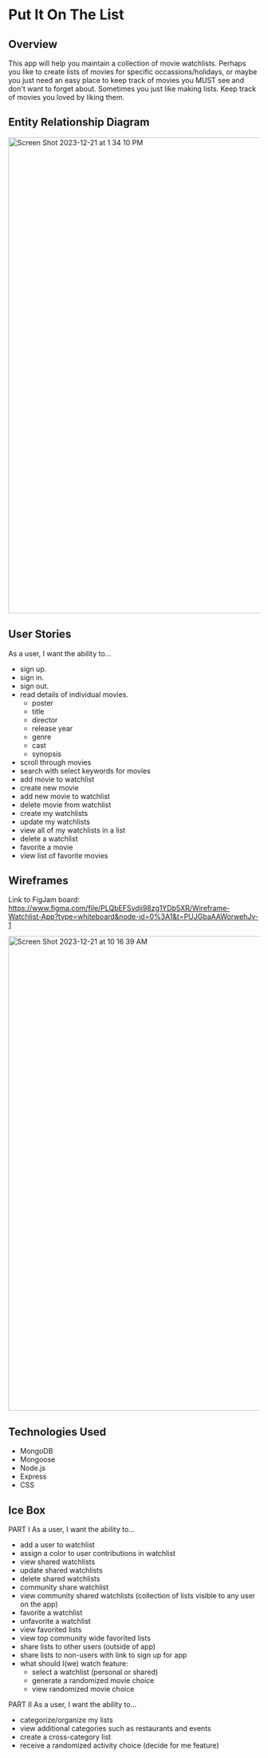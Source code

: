 # Put It On The List

## Overview
This app will help you maintain a collection of movie watchlists. Perhaps you like to create lists of movies for specific occassions/holidays, or maybe you just need an easy place to keep track of movies you MUST see and don't want to forget about. Sometimes you just like making lists. Keep track of movies you loved by liking them.



## Entity Relationship Diagram
<img width="954" alt="Screen Shot 2023-12-21 at 1 34 10 PM" src="https://github.com/ariellepollock/project-2-app/assets/149843908/6d8dd32b-56be-49b9-ad7e-44f1e5ce8d59">



## User Stories
As a user, I want the ability to... 
  - sign up.
  - sign in.  
  - sign out.
  - read details of individual movies.
      - poster
      - title
      - director
      - release year
      - genre
      - cast
      - synopsis
  - scroll through movies
  - search with select keywords for movies
  - add movie to watchlist
  - create new movie
  - add new movie to watchlist
  - delete movie from watchlist
  - create my watchlists
  - update my watchlists
  - view all of my watchlists in a list
  - delete a watchlist
  - favorite a movie
  - view list of favorite movies



## Wireframes
Link to FigJam board: https://www.figma.com/file/PLQbEFSvdji98zg1YDb5XR/Wireframe-Watchlist-App?type=whiteboard&node-id=0%3A1&t=PUJGbaAAWorwehJv-1

<img width="951" alt="Screen Shot 2023-12-21 at 10 16 39 AM" src="https://github.com/ariellepollock/project-2-app/assets/149843908/8fb58a40-a91b-49a1-b69b-2e3e9414818b">



## Technologies Used
- MongoDB
- Mongoose
- Node.js
- Express
- CSS



## Ice Box
PART I
As a user, I want the ability to...
  - add a user to watchlist
  - assign a color to user contributions in watchlist
  - view shared watchlists
  - update shared watchlists
  - delete shared watchlists
  - community share watchlist
  - view community shared watchlists (collection of lists visible to any user on the app)
  - favorite a watchlist
  - unfavorite a watchlist
  - view favorited lists
  - view top community wide favorited lists
  - share lists to other users (outside of app)
  - share lists to non-users with link to sign up for app
  - what should I(we) watch feature:
      - select a watchlist (personal or shared)
      - generate a randomized movie choice
      - view randomized movie choice
   
PART II
As a user, I want the ability to...
  - categorize/organize my lists
  - view additional categories such as restaurants and events
  - create a cross-category list
  - receive a randomized activity choice (decide for me feature)
